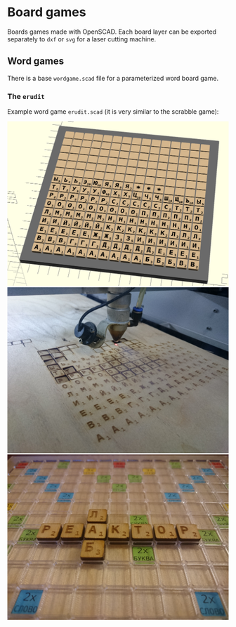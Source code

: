 # Board games

Boards games made with OpenSCAD. Each board layer can be exported separately to `dxf` or `svg` for a laser cutting machine.

## Word games

There is a base `wordgame.scad` file for a parameterized word board game.

### The `erudit`
Example word game `erudit.scad` (it is very similar to the scrabble game):

![erudit](./imgs/erudit-ru-01.png)
![erudit](./imgs/erudit-ru-02.png)
![erudit](./imgs/erudit-ru-03.png)
